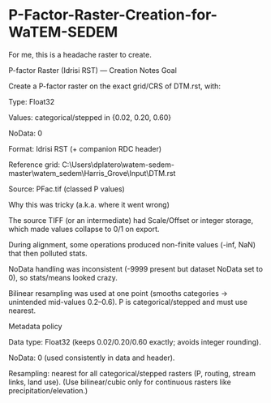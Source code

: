 # P-Factor-Raster-Creation-for-WaTEM-SEDEM
For me, this is a headache raster to create.

P-factor Raster (Idrisi RST) — Creation Notes
Goal

Create a P-factor raster on the exact grid/CRS of DTM.rst, with:

Type: Float32

Values: categorical/stepped in {0.02, 0.20, 0.60}

NoData: 0

Format: Idrisi RST (+ companion RDC header)

Reference grid:
C:\Users\dplatero\watem-sedem-master\watem_sedem\Harris_Grove\Input\DTM.rst

Source:
PFac.tif (classed P values)

Why this was tricky (a.k.a. where it went wrong)

The source TIFF (or an intermediate) had Scale/Offset or integer storage, which made values collapse to 0/1 on export.

During alignment, some operations produced non-finite values (-inf, NaN) that then polluted stats.

NoData handling was inconsistent (-9999 present but dataset NoData set to 0), so stats/means looked crazy.

Bilinear resampling was used at one point (smooths categories → unintended mid-values 0.2–0.6). P is categorical/stepped and must use nearest.



Metadata policy

Data type: Float32 (keeps 0.02/0.20/0.60 exactly; avoids integer rounding).

NoData: 0 (used consistently in data and header).

Resampling: nearest for all categorical/stepped rasters (P, routing, stream links, land use).
(Use bilinear/cubic only for continuous rasters like precipitation/elevation.)

